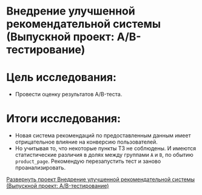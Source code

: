# Внедрение улучшенной рекомендательной системы (Выпускной проект: A/B-тестирование)
# **Цель исследования:**
* Провести оценку результатов A/B-теста.

# **Итоги исследования:**
* Новая система рекомендаций по предоставленным данным имеет отрицательное влияние на конверсию пользователей.
* Но учитывая то, что некоторые пункты ТЗ не соблюдены. И имеются статистические различия в долях между группами `A` и `B`, по обытию `product_page`. Рекомендую перезапустить тест и заново проанализировать.

[Развернуть проект Внедрение улучшенной рекомендательной системы (Выпускной проект: A/B-тестирование)](https://github.com/LeonidRadostev/Yandex-Practicum-Projects/blob/main/Project%2012.%20Recommendation%20system/recommendation_system.ipynb)
